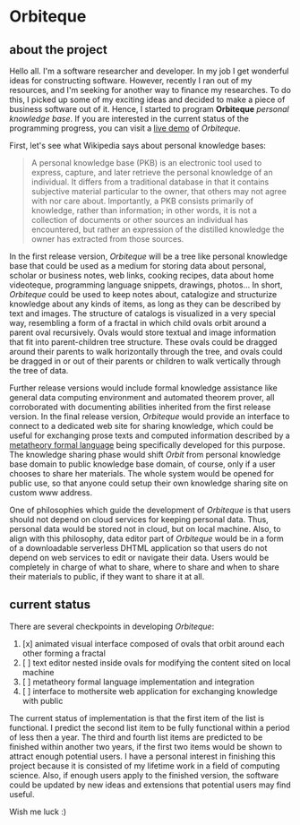 # Orbiteque

## about the project

Hello all. I'm a software researcher and developer. In my job I get wonderful ideas for constructing software. However, recently I ran out of my resources, and I'm seeking for another way to finance my researches. To do this, I picked up some of my exciting ideas and decided to make a piece of business software out of it. Hence, I started to program **Orbiteque** *personal knowledge base*. If you are interested in the current status of the programming progress, you can visit a [live demo](https://e-teoria.github.io/Orbiteque/) of *Orbiteque*.

First, let's see what Wikipedia says about personal knowledge bases:
> A personal knowledge base (PKB) is an electronic tool used to express, capture, and later retrieve the personal knowledge of an individual. It differs from a traditional database in that it contains subjective material particular to the owner, that others may not agree with nor care about. Importantly, a PKB consists primarily of knowledge, rather than information; in other words, it is not a collection of documents or other sources an individual has encountered, but rather an expression of the distilled knowledge the owner has extracted from those sources.

In the first release version, *Orbiteque* will be a tree like personal knowledge base that could be used as a medium for storing data about personal, scholar or business notes, web links, cooking recipes, data about home videoteque, programming language snippets, drawings, photos... In short, *Orbiteque* could be used to keep notes about, catalogize and structurize knowledge about any kinds of items, as long as they can be described by text and images. The structure of catalogs is visualized in a very special way, resembling a form of a fractal in which child ovals orbit around a parent oval recursively. Ovals would store textual and image information that fit into parent-children tree structure. These ovals could be dragged around their parents to walk horizontally through the tree, and ovals could be dragged in or out of their parents or children to walk vertically through the tree of data.

Further release versions would include formal knowledge assistance like general data computing environment and automated theorem prover, all corroborated with documenting abilities inherited from the first release version. In the final release version, *Orbiteque* would provide an interface to connect to a dedicated web site for sharing knowledge, which could be useful for exchanging prose texts and computed information described by a [metatheory formal language](https://github.com/e-teoria/Logos) being specifically developed for this purpose. The knowledge sharing phase would shift *Orbit* from personal knowledge base domain to public knowledge base domain, of course, only if a user chooses to share her materials. The whole system would be opened for public use, so that anyone could setup their own knowledge sharing site on custom www address.

One of philosophies which guide the development of *Orbiteque* is that users should not depend on cloud services for keeping personal data. Thus, personal data would be stored not in cloud, but on local machine. Also, to align with this philosophy, data editor part of *Orbiteque* would be in a form of a downloadable serverless DHTML application so that users do not depend on web services to edit or navigate their data. Users would be completely in charge of what to share, where to share and when to share their materials to public, if they want to share it at all.

## current status

There are several checkpoints in developing *Orbiteque*:

1. [x] animated visual interface composed of ovals that orbit around each other forming a fractal
2. [ ] text editor nested inside ovals for modifying the content sited on local machine
3. [ ] metatheory formal language implementation and integration
4. [ ] interface to mothersite web application for exchanging knowledge with public

The current status of implementation is that the first item of the list is functional. I predict the second list item to be fully functional within a period of less then a year. The third and fourth list items are predicted to be finished within another two years, if the first two items would be shown to attract enough potential users. I have a personal interest in finishing this project because it is consisted of my lifetime work in a field of computing science. Also, if enough users apply to the finished version, the software could be updated by new ideas and extensions that potential users may find useful.

Wish me luck :)
